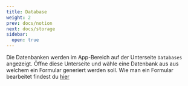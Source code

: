 ```yaml
---
title: Database
weight: 2
prev: docs/notion
next: docs/storage
sidebar:
  open: true
---
```


Die Datenbanken werden im App-Bereich auf der Unterseite `Databases` angezeigt. Öffne diese Unterseite und wähle eine
Datenbank aus aus welchem ein Formular generiert werden soll. Wie man ein Formular bearbeitet findest
du [hier](/docs/form/form-properties-overwriting)
